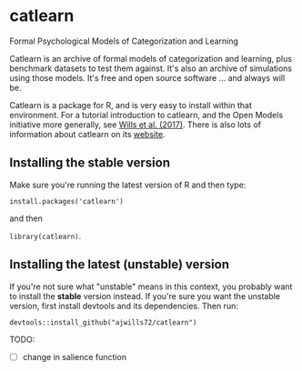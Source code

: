 # catlearn
Formal Psychological Models of Categorization and Learning

Catlearn is an archive of formal models of categorization and
learning, plus benchmark datasets to test them against. It's also an
archive of simulations using those models. It's free and open source
software ... and always will be.

Catlearn is a package for R, and is very easy to install within that
environment.
For a tutorial introduction to catlearn, and the Open Models
initiative more generally, see [Wills et al. (2017)](http://www.willslab.org.uk/pubs/wills2016plm.pdf).
There is also lots of information about catlearn on its  [website](https://ajwills72.github.io/catlearn/).

## Installing the stable version
Make sure you're running the latest version of R and then type:

`install.packages('catlearn')`

and then

`library(catlearn)`.

## Installing the latest (unstable) version
If you're not sure what "unstable" means in this context,
you probably want to install the **stable** version instead. If you're sure you want the unstable version,
first install devtools and its dependencies. Then run:

`devtools::install_github("ajwills72/catlearn")`

TODO:

- [ ] change in salience function
